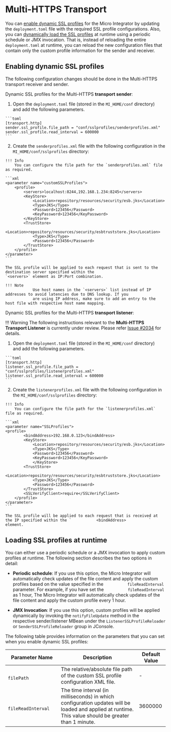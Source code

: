 # Multi-HTTPS Transport

<!--
## Synchronizing the profiles in a cluster

If you are running in a clustered environment and want your SSL profiles
to be synchronised across the cluster nodes, you can move the
`         SSLProfiles        ` parameter from
`         axis2.xml        ` to
`         <EI_HOME>/repository/deployment/server/multi_ssl_profiles.xml        `
. Then you can add the `         SSLProfilesConfigPath        `
parameter to the Multi-HTTPS transport receiver configuration in the
`         axis2.xml        ` file and point to the new destination of
the configuration.

For example, the Multi-HTTPS transport configuration in the
`         axis2.xml        ` file will now look as follows:

```
<transportReceiver name="multi-https" class="org.apache.synapse.transport.nhttp.HttpCoreNIOMultiSSLListener">
            <parameter name="port">8343</parameter>
            <parameter name="non-blocking">true</parameter>
            <parameter name="SSLProfilesConfigPath">
               <filePath>/repository/deployment/server/multi_ssl_profiles.xml</filePath>
            </parameter>
</transportReceiver>
```

To synchronise this configuration between two EI nodes, you must enable
EI clustering and the SVN-Based Deployment Synchronizer.

The `         <EI_HOME>/repository/deployments/server        `
directory will then be synchronized on the WSO2 EI nodes when the nodes
are run in a clustered environment. If you change the
`         multi_ssl_profiles.xml        ` file, you must manually reload
it into each WSO2 EI node by invoking the
`         reloadSSLProfileConfig        ` in the
`         org.apache.synapse.MultiSSLProfileReload        ` MBean in
JConsole. For more information, see [JMX-based
Monitoring](https://docs.wso2.com/display/ADMIN44x/JMX-Based+Monitoring).
-->

You can [enable dynamic SSL profiles](#enabling-dynamic-ssl-profiles) for the Micro Integrator by updating the `deployment.toml` file with the required SSL
profile configurations. Also, you can [dynamically load the SSL profiles](#loading-ssl-profiles-at-runtime) at
runtime using a periodic schedule or JMX invocation. That is, instead of reloading the entire `deployment.toml` at runtime, you can
reload the new configuration files that contain only the custom profile
information for the sender and receiver.

## Enabling dynamic SSL profiles

The following configuration changes should be done in the Multi-HTTPS
transport receiver and sender.

Dynamic SSL profiles for the Multi-HTTPS **transport sender**:

1.   Open the `deployment.toml` file (stored in the `MI_HOME/conf` directory) and add the following parameters.

    ```toml
    [transport.http]
    sender.ssl_profile.file_path = "conf/sslprofiles/senderprofiles.xml"
    sender.ssl_profile.read_interval = 600000
    ```

2.   Create the `senderprofiles.xml` file with the following configuration in the
    `MI_HOME/conf/sslprofiles` directory:

    !!! Info
        You can configure the file path for the `senderprofiles.xml` file as required.

    ```xml
    <parameter name="customSSLProfiles">
        <profile>
            <servers>localhost:8244,192.168.1.234:8245</servers>
            <KeyStore>
                <Location>repository/resources/security/esb.jks</Location>
                <Type>JKS</Type>
                <Password>123456</Password>
                <KeyPassword>123456</KeyPassword>
            </KeyStore>
            <TrustStore>          
                <Location>repository/resources/security/esbtruststore.jks</Location>
                <Type>JKS</Type>
                <Password>123456</Password>
            </TrustStore>
        </profile>
    </parameter>
    ```

    The SSL profile will be applied to each request that is sent to the
    destination server specified within the
    `<servers>` element as IP:Port combination.
    
    !!! Note
                Use host names in the `<servers>` list instead of IP addresses to avoid latencies due to DNS lookup. If you 
                are using IP address, make sure to add an entry to the host file with respective host name mapping.


Dynamic SSL profiles for the Multi-HTTPS **transport listener**:

!!! Warning
        The following instructions relevant to the **Multi-HTTPS Transport Listener** is currently under review. Please refer [Issue #2034](https://github.com/wso2/micro-integrator/issues/2034) for details.

1.   Open the `deployment.toml` file (stored in the `MI_HOME/conf` directory) and add the following parameters.

    ```toml
    [transport.http]
    listener.ssl_profile.file_path = "conf/sslprofiles/listenerprofiles.xml"
    listener.ssl_profile.read_interval = 600000
    ```

2.   Create the `listenerprofiles.xml` file with the following configuration in the
    `MI_HOME/conf/sslprofiles` directory:

    !!! Info
        You can configure the file path for the `listenerprofiles.xml` file as required.

    ```xml
    <parameter name="SSLProfiles">
    <profile>
            <bindAddress>192.168.0.123</bindAddress>
            <KeyStore>
                <Location>repository/resources/security/esb.jks</Location>
                <Type>JKS</Type>
                <Password>123456</Password>
                <KeyPassword>123456</KeyPassword>
                </KeyStore>
            <TrustStore>              
                <Location>repository/resources/security/esbtruststore.jks</Location>
                <Type>JKS</Type>
                <Password>123456</Password>
            </TrustStore>
            <SSLVerifyClient>require</SSLVerifyClient>
        </profile>
    </parameter>
    ```

    The SSL profile will be applied to each request that is received at
    the IP specified within the `           <bindAddress>          `
    element.

## Loading SSL profiles at runtime

You can either use a periodic schedule or a JMX invocation to apply
custom profiles at runtime. The following section describes the two
options in detail:

-   **Periodic schedule**: If you use this option, the Micro Integrator will
    automatically check updates of the file content and apply the custom
    profiles based on the value specified in the
    `           fileReadInterval          ` parameter. For example, if
    you have set the `           fileReadInterval          ` as 1 hour,
    The Micro Integrator will automatically check updates of the file content and
    apply the custom profile every 1 hour.

-   **JMX Invocation**: If you use this option, custom profiles will be
    applied dynamically by invoking the
    `notifyFileUpdate` method in the
    respective sender/listener MBean under the
    `ListenerSSLProfileReloader` or
    `SenderSSLProfileReloader` group in JConsole.

The following table provides information on the parameters that you can
set when you enable dynamic SSL profiles:

| Parameter Name                              | Description                                                                                                                                           | Default Value |
|---------------------------------------------|-------------------------------------------------------------------------------------------------------------------------------------------------------|---------------|
| `             filePath            `         | The relative/absolute file path of the custom SSL profile configuration XML file.                                                                     | \-            |
| `             fileReadInterval            ` | The time interval (in milliseconds) in which configuration updates will be loaded and applied at runtime. This value should be greater than 1 minute. | 3600000       |
